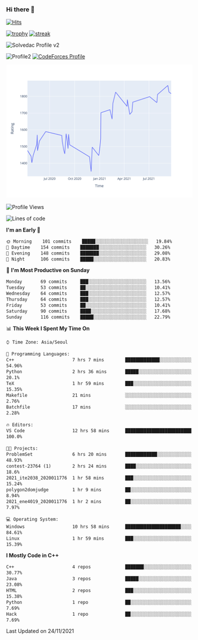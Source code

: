 ### Hi there 👋

<!--
**ingyu1008/ingyu1008** is a ✨ _special_ ✨ repository because its `README.md` (this file) appears on your GitHub profile.

Here are some ideas to get you started:

- 🔭 I’m currently working on ...
- 🌱 I’m currently learning ...
- 👯 I’m looking to collaborate on ...
- 🤔 I’m looking for help with ...
- 💬 Ask me about ...
- 📫 How to reach me: ...
- 😄 Pronouns: ...
- ⚡ Fun fact: ...
[![Github Profile](https://github-readme-stats.vercel.app/api?username=ingyu1008&count_private=true&hide=contribs,prs&show_icons=true&theme=vue-dark)](https://github.com/ingyu1008)  
-->
[![Hits](https://hits.seeyoufarm.com/api/count/incr/badge.svg?url=https%3A%2F%2Fgithub.com%2Fingyu1008)](https://github.com/ingyu1008)

[![trophy](https://github-profile-trophy.vercel.app/?username=ingyu1008&row=2&column=3&theme=flat)](https://github.com/ryo-ma/github-profile-trophy)
[![streak](https://github-readme-streak-stats.herokuapp.com/?user=ingyu1008)](https://github.com/ingyu1008)

<!-- ![Solvedac Profile](http://mazassumnida.wtf/api/v2/generate_badge?boj=ingyu1008) -->
![Solvedac Profile v2](https://github-readme-solvedac.hyp3rflow.vercel.app/api/?handle=ingyu1008)

![Profile2](https://github-readme-stats.vercel.app/api?username=ingyu1008&show_icons=true&hide_border=true&count_private=true)
[![CodeForces Profile](http://cf.leed.at?id=MatWhyTle)](https://codeforces.com/profile/MatWhyTle)

![Codeforces Graph](https://github.com/ingyu1008/Algorithm-Problem-Solving/blob/master/cfStats.svg)

<!--START_SECTION:waka-->
![Profile Views](http://img.shields.io/badge/Profile%20Views-0-blue)

![Lines of code](https://img.shields.io/badge/From%20Hello%20World%20I%27ve%20Written-223200%20lines%20of%20code-blue)

**I'm an Early 🐤** 

```text
🌞 Morning    101 commits    █████░░░░░░░░░░░░░░░░░░░░   19.84% 
🌆 Daytime    154 commits    ███████░░░░░░░░░░░░░░░░░░   30.26% 
🌃 Evening    148 commits    ███████░░░░░░░░░░░░░░░░░░   29.08% 
🌙 Night      106 commits    █████░░░░░░░░░░░░░░░░░░░░   20.83%

```
📅 **I'm Most Productive on Sunday** 

```text
Monday       69 commits     ███░░░░░░░░░░░░░░░░░░░░░░   13.56% 
Tuesday      53 commits     ██░░░░░░░░░░░░░░░░░░░░░░░   10.41% 
Wednesday    64 commits     ███░░░░░░░░░░░░░░░░░░░░░░   12.57% 
Thursday     64 commits     ███░░░░░░░░░░░░░░░░░░░░░░   12.57% 
Friday       53 commits     ██░░░░░░░░░░░░░░░░░░░░░░░   10.41% 
Saturday     90 commits     ████░░░░░░░░░░░░░░░░░░░░░   17.68% 
Sunday       116 commits    █████░░░░░░░░░░░░░░░░░░░░   22.79%

```


📊 **This Week I Spent My Time On** 

```text
⌚︎ Time Zone: Asia/Seoul

💬 Programming Languages: 
C++                      7 hrs 7 mins        █████████████░░░░░░░░░░░░   54.96% 
Python                   2 hrs 36 mins       █████░░░░░░░░░░░░░░░░░░░░   20.1% 
TeX                      1 hr 59 mins        ███░░░░░░░░░░░░░░░░░░░░░░   15.35% 
Makefile                 21 mins             ░░░░░░░░░░░░░░░░░░░░░░░░░   2.76% 
Batchfile                17 mins             ░░░░░░░░░░░░░░░░░░░░░░░░░   2.28%

🔥 Editors: 
VS Code                  12 hrs 58 mins      █████████████████████████   100.0%

🐱‍💻 Projects: 
ProblemSet               6 hrs 20 mins       ████████████░░░░░░░░░░░░░   48.93% 
contest-23764 (1)        2 hrs 24 mins       ████░░░░░░░░░░░░░░░░░░░░░   18.6% 
2021_ite2038_2020011776  1 hr 58 mins        ███░░░░░░░░░░░░░░░░░░░░░░   15.24% 
polygon2domjudge         1 hr 9 mins         ██░░░░░░░░░░░░░░░░░░░░░░░   8.94% 
2021_ene4019_2020011776  1 hr 2 mins         ██░░░░░░░░░░░░░░░░░░░░░░░   7.97%

💻 Operating System: 
Windows                  10 hrs 58 mins      █████████████████████░░░░   84.61% 
Linux                    1 hr 59 mins        ███░░░░░░░░░░░░░░░░░░░░░░   15.39%

```

**I Mostly Code in C++** 

```text
C++                      4 repos             ███████░░░░░░░░░░░░░░░░░░   30.77% 
Java                     3 repos             █████░░░░░░░░░░░░░░░░░░░░   23.08% 
HTML                     2 repos             ███░░░░░░░░░░░░░░░░░░░░░░   15.38% 
Python                   1 repo              ██░░░░░░░░░░░░░░░░░░░░░░░   7.69% 
Hack                     1 repo              ██░░░░░░░░░░░░░░░░░░░░░░░   7.69%

```



 Last Updated on 24/11/2021
<!--END_SECTION:waka-->
